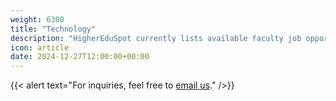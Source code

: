 ```yaml
---
weight: 6300
title: "Technology"
description: "HigherEduSpot currently lists available faculty job opportunities in technology."
icon: article
date: 2024-12-27T12:00:00+00:00
---
```


{{< alert text="For inquiries, feel free to [email us](mailto:support@highereduspot.com)." />}}